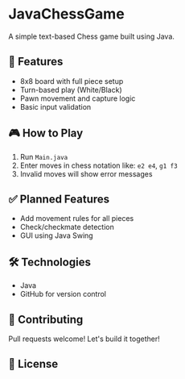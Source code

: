 # JavaChessGame

A simple text-based Chess game built using Java.

## 🔧 Features
- 8x8 board with full piece setup
- Turn-based play (White/Black)
- Pawn movement and capture logic
- Basic input validation

## 🎮 How to Play
1. Run `Main.java`
2. Enter moves in chess notation like: `e2 e4`, `g1 f3`
3. Invalid moves will show error messages

## ✅ Planned Features
- Add movement rules for all pieces
- Check/checkmate detection
- GUI using Java Swing

## 🛠 Technologies
- Java
- GitHub for version control

## 🤝 Contributing
Pull requests welcome! Let's build it together!

## 📄 License

